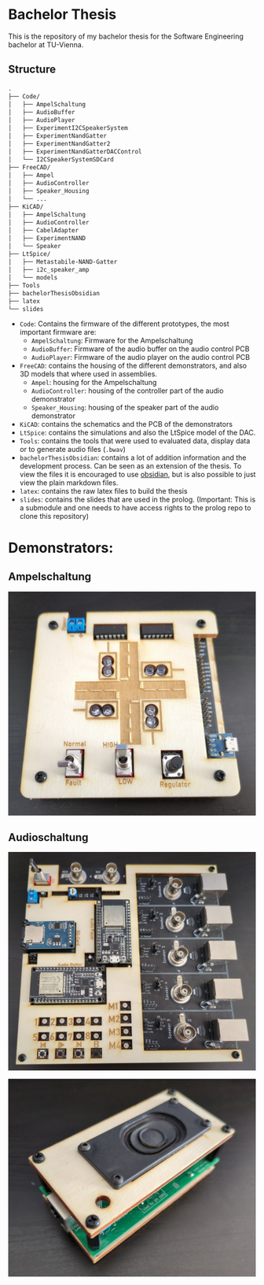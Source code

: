 # Bachelor Thesis

This is the repository of my bachelor thesis for the Software Engineering
bachelor at TU-Vienna.

## Structure

```
.
├── Code/
│   ├── AmpelSchaltung
│   ├── AudioBuffer
│   ├── AudioPlayer
│   ├── ExperimentI2CSpeakerSystem
│   ├── ExperimentNandGatter
│   ├── ExperimentNandGatter2
│   ├── ExperimentNandGatterDACControl
│   └── I2CSpeakerSystemSDCard
├── FreeCAD/
│   ├── Ampel
│   ├── AudioController
│   ├── Speaker_Housing
│   └── ...
├── KiCAD/
│   ├── AmpelSchaltung
│   ├── AudioController
│   ├── CabelAdapter
│   ├── ExperimentNAND
│   └── Speaker
├── LtSpice/
│   ├── Metastabile-NAND-Gatter
│   ├── i2c_speaker_amp
│   └── models
├── Tools
├── bachelorThesisObsidian
├── latex
└── slides
```

- `Code`: Contains the firmware of the different prototypes, the most important firmware are:
  - `AmpelSchaltung`: Firmware for the Ampelschaltung
  - `AudioBuffer`: Firmware of the audio buffer on the audio control PCB
  - `AudioPlayer`: Firmware of the audio player on the audio control PCB
- `FreeCAD`: contains the housing of the different demonstrators, and also 3D models that where used in assemblies.
  - `Ampel`: housing for the Ampelschaltung
  - `AudioController`: housing of the controller part of the audio demonstrator
  - `Speaker_Housing`: housing of the speaker part of the audio demonstrator
- `KiCAD`: contains the schematics and the PCB of the demonstrators
- `LtSpice`: contains the simulations and also the LtSpice model of the DAC.
- `Tools`: contains the tools that were used to evaluated data, display data or to generate audio files (`.bwav`)
- `bachelorThesisObsidian`: contains a lot of addition information and the development process. Can be seen as an extension of the thesis. To view the files it is encouraged to use [obsidian](https://obsidian.md/), but is also possible to just view the plain markdown files.
- `latex`: contains the raw latex files to build the thesis
- `slides`: contains the slides that are used in the prolog. (Important: This is a submodule and one needs to have access rights to the prolog repo to clone this repository)

# Demonstrators:

## Ampelschaltung

![Ampelschaltung](bachelorThesisObsidian/Metastabile_NAND-Gatter/Prototypen/Ampel_V1/images/Zusammenbau_2_Prototyp_V1.jpg)

## Audioschaltung

![Audioschaltung Controller](bachelorThesisObsidian/I2C_Lautsprecher_System/Prototypen/Audio_Controller_V2/images/Zusammenbau_2_Prototyp_V2.jpg)

![Audioschaltung Speaker](bachelorThesisObsidian/I2C_Lautsprecher_System/Prototypen/Speaker_V2/images/Zusammenbau_3_Prototyp_V2.jpg)
